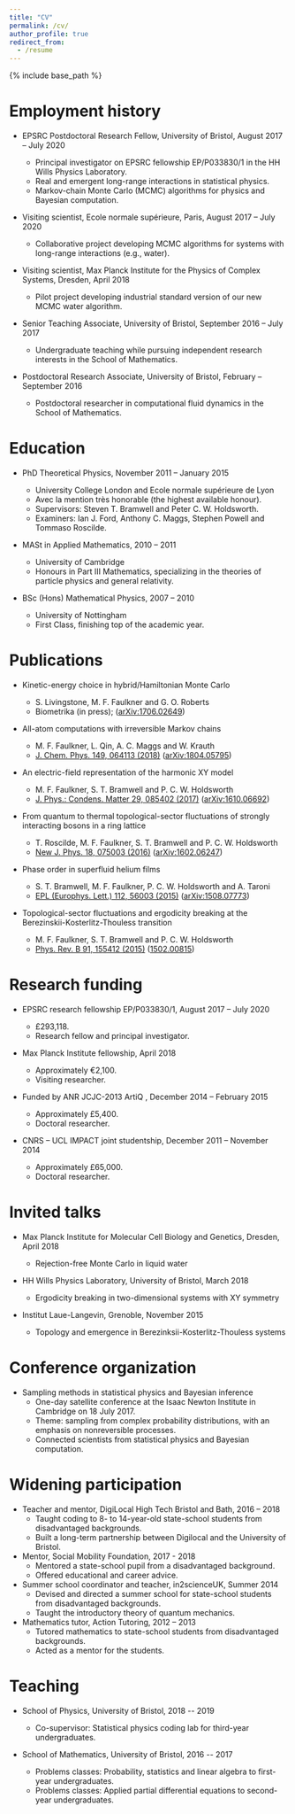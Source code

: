 ```yaml
---
title: "CV"
permalink: /cv/
author_profile: true
redirect_from:
  - /resume
---
```


{% include base_path %}

Employment history
======
* EPSRC Postdoctoral Research Fellow, University of Bristol, August 2017 – July 2020
  * Principal investigator on EPSRC fellowship EP/P033830/1 in the HH Wills Physics Laboratory.
  * Real and emergent long-range interactions in statistical physics.
  * Markov-chain Monte Carlo (MCMC) algorithms for physics and Bayesian computation.

* Visiting scientist, Ecole normale supérieure, Paris, August 2017 – July 2020
  * Collaborative project developing MCMC algorithms for systems with long-range interactions (e.g., water).

* Visiting scientist, Max Planck Institute for the Physics of Complex Systems, Dresden, April 2018
  * Pilot project developing industrial standard version of our new MCMC water algorithm.

* Senior Teaching Associate, University of Bristol, September 2016 – July 2017
  * Undergraduate teaching while pursuing independent research interests in the School of Mathematics.

* Postdoctoral Research Associate, University of Bristol, February – September 2016
  * Postdoctoral researcher in computational fluid dynamics in the School of Mathematics.

Education
======
* PhD Theoretical Physics, November 2011 – January 2015
  * University College London and Ecole normale supérieure de Lyon
  * Avec la mention très honorable (the highest available honour).
  * Supervisors: Steven T. Bramwell and Peter C. W. Holdsworth.
  * Examiners: Ian J. Ford, Anthony C. Maggs, Stephen Powell and Tommaso Roscilde.

* MASt in Applied Mathematics, 2010 – 2011
  * University of Cambridge
  * Honours in Part III Mathematics, specializing in the theories of particle physics and general relativity.

* BSc (Hons) Mathematical Physics, 2007 – 2010
  * University of Nottingham
  * First Class, finishing top of the academic year.

Publications
======
* Kinetic-energy choice in hybrid/Hamiltonian Monte Carlo
  * S. Livingstone, M. F. Faulkner and G. O. Roberts
  * Biometrika (in press); ([arXiv:1706.02649](https://arxiv.org/abs/1706.02649))

* All-atom computations with irreversible Markov chains
  * M. F. Faulkner, L. Qin, A. C. Maggs and W. Krauth
  * [J. Chem. Phys. 149, 064113 (2018)](http://doi.org/10.1063/1.5036638) ([arXiv:1804.05795](https://arxiv.org/abs/1804.05795))

* An electric-field representation of the harmonic XY model
  * M. F. Faulkner, S. T. Bramwell and P. C. W. Holdsworth
  * [J. Phys.: Condens. Matter 29, 085402 (2017)](http://doi.org/10.1088/1361-648X/aa523f) ([arXiv:1610.06692](https://arxiv.org/abs/1610.06692))

* From quantum to thermal topological-sector fluctuations of strongly interacting bosons in a
ring lattice
  * T. Roscilde, M. F. Faulkner, S. T. Bramwell and P. C. W. Holdsworth
  * [New J. Phys. 18, 075003 (2016)](http://doi.org/10.1088/1367-2630/18/7/075003) ([arXiv:1602.06247](https://arxiv.org/abs/1602.06247))

* Phase order in superfluid helium films
  * S. T. Bramwell, M. F. Faulkner, P. C. W. Holdsworth and A. Taroni
  * [EPL (Europhys. Lett.) 112, 56003 (2015)](http://doi.org/10.1209/0295-5075/112/56003) ([arXiv:1508.07773](https://arxiv.org/abs/1508.07773))

* Topological-sector fluctuations and ergodicity breaking at the Berezinskii-Kosterlitz-Thouless
transition
  * M. F. Faulkner, S. T. Bramwell and P. C. W. Holdsworth
  * [Phys. Rev. B 91, 155412 (2015)](http://doi.org/10.1103/PhysRevB.91.155412) ([1502.00815](https://arxiv.org/abs/1502.00815))

<!---
  <ul>{% for post in site.publications reversed %}
    {% include archive-single-cv.html %}
  {% endfor %}</ul>
-->
 
Research funding
======
* EPSRC research fellowship EP/P033830/1, August 2017 – July 2020
  * £293,118.
  * Research fellow and principal investigator.

* Max Planck Institute fellowship, April 2018
  * Approximately €2,100.
  * Visiting researcher.

* Funded by ANR JCJC-2013 ArtiQ , December 2014 – February 2015
  * Approximately £5,400.
  * Doctoral researcher.

* CNRS – UCL IMPACT joint studentship, December 2011 – November 2014
  * Approximately £65,000.
  * Doctoral researcher.
  
Invited talks
======
* Max Planck Institute for Molecular Cell Biology and Genetics, Dresden, April 2018
  * Rejection-free Monte Carlo in liquid water

* HH Wills Physics Laboratory, University of Bristol, March 2018
  * Ergodicity breaking in two-dimensional systems with XY symmetry

* Institut Laue-Langevin, Grenoble, November 2015
  * Topology and emergence in Berezinksii-Kosterlitz-Thouless systems

<!---
  <ul>{% for post in site.talks reversed %}
    {% include archive-single-talk-cv.html %}
  {% endfor %}</ul>
-->

Conference organization
======
* Sampling methods in statistical physics and Bayesian inference
    * One-day satellite conference at the Isaac Newton Institute in Cambridge on 18 July 2017.
    * Theme: sampling from complex probability distributions, with an emphasis on nonreversible processes.
    * Connected scientists from statistical physics and Bayesian computation.

Widening participation
======
* Teacher and mentor, DigiLocal High Tech Bristol and Bath, 2016 – 2018
  * Taught coding to 8- to 14-year-old state-school students from disadvantaged backgrounds.
  * Built a long-term partnership between Digilocal and the University of Bristol.
* Mentor, Social Mobility Foundation, 2017 - 2018
  * Mentored a state-school pupil from a disadvantaged background.
  * Offered educational and career advice. 
* Summer school coordinator and teacher, in2scienceUK, Summer 2014
  * Devised and directed a summer school for state-school students from disadvantaged backgrounds.
  * Taught the introductory theory of quantum mechanics.
* Mathematics tutor, Action Tutoring, 2012 – 2013
  * Tutored mathematics to state-school students from disadvantaged backgrounds.
  * Acted as a mentor for the students.

Teaching
======
* School of Physics, University of Bristol, 2018 -- 2019
  * Co-supervisor: Statistical physics coding lab for third-year undergraduates.

* School of Mathematics, University of Bristol, 2016 -- 2017
  * Problems classes: Probability, statistics and linear algebra to first-year undergraduates.
  * Problems classes: Applied partial differential equations to second-year undergraduates.


<!---
  <ul>{% for post in site.teaching reversed %}
    {% include archive-single-cv.html %}
  {% endfor %}</ul>
-->
